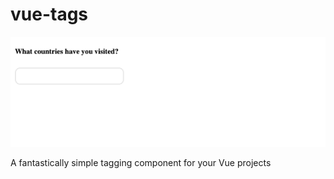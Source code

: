 # vue-tags

![Screenshot of Vue Tags](src/assets/vue-tags.gif)

A fantastically simple tagging component for your Vue projects

